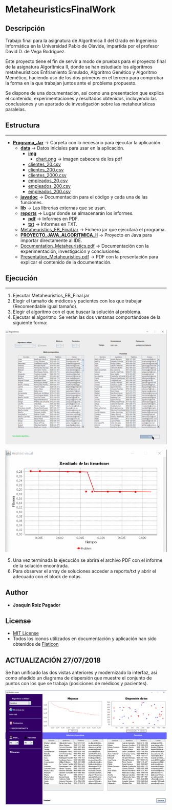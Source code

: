 # MetaheuristicsFinalWork

## Descripción

Trabajo final para la asignatura de Algorítmica II del Grado en Ingeniería Informática en la Universidad Pablo de Olavide, impartida por el profesor David D. de Vega Rodríguez.

Este proyecto tiene el fin de servir a modo de pruebas para el proyecto final de la asignatura Algorítmica II, donde se han estudiado los algoritmos metaheurísticos Enfriamiento Simulado, Algoritmo Genético y Algoritmo Memético, haciendo uso de los dos primeros en el tercero para comprobar la forma en la que trabajan juntos ante el problema propuesto.

Se dispone de una documentación, así como una presentacion que explica el contenido, experimentaciones y resultados obtenidos, incluyendo las conclusiones y un apartado de investigación sobre las metaheurísticas paralelas.

## Estructura
--------------------
* [**Programa_Jar**](https://github.com/QuiniRoizPagador/MetaheuristicsFinalWork/tree/master/Programa_Jar) → Carpeta con lo necesario para ejecutar la aplicación.
    * [**data**](https://github.com/QuiniRoizPagador/MetaheuristicsFinalWork/tree/master/Programa_Jar/data) → Datos iniciales para usar en la aplicación.
        * [**img**](https://github.com/QuiniRoizPagador/MetaheuristicsFinalWork/tree/master/Programa_Jar/data/img)
            * [chart.png](https://github.com/QuiniRoizPagador/MetaheuristicsFinalWork/blob/master/Programa_Jar/data/img/chart.png) → imagen cabecera de los pdf
        * [clientes_20.csv](https://github.com/QuiniRoizPagador/MetaheuristicsFinalWork/blob/master/Programa_Jar/data/clientes_20.csv)
        * [clientes_200.csv](https://github.com/QuiniRoizPagador/MetaheuristicsFinalWork/blob/master/Programa_Jar/data/clientes_200.csv)
        * [clientes_2000.csv](https://github.com/QuiniRoizPagador/MetaheuristicsFinalWork/blob/master/Programa_Jar/data/clientes_2000.csv)
        * [empleados_20.csv](https://github.com/QuiniRoizPagador/MetaheuristicsFinalWork/blob/master/Programa_Jar/data/empleados_20.csv)
        * [empleados_200.csv](https://github.com/QuiniRoizPagador/MetaheuristicsFinalWork/blob/master/Programa_Jar/data/empleados_200.csv)
        * [empleados_200.csv](https://github.com/QuiniRoizPagador/MetaheuristicsFinalWork/blob/master/Programa_Jar/data/empleados_2000.csv)
    * [**javadoc**](https://github.com/QuiniRoizPagador/MetaheuristicsFinalWork/tree/master/Programa_Jar/javadoc) → Documentación para el código y cada una de las funciones.
    * [**lib**](https://github.com/QuiniRoizPagador/MetaheuristicsFinalWork/tree/master/Programa_Jar/lib) → Las librerías externas que se usan.
    * [**reports**](https://github.com/QuiniRoizPagador/MetaheuristicsFinalWork/tree/master/Programa_Jar/reports) → Lugar donde se almacenarán los informes.
        * [**pdf**](https://github.com/QuiniRoizPagador/MetaheuristicsFinalWork/tree/master/Programa_Jar/reports/pdf) → Informes en PDF.
        * [**txt**](https://github.com/QuiniRoizPagador/MetaheuristicsFinalWork/tree/master/Programa_Jar/reports/pdf) → Informes en TXT.
    * [Metaheuristics_EB_Final.jar](https://github.com/QuiniRoizPagador/MetaheuristicsFinalWork/blob/master/Programa_Jar/Metaheuristics_EB_Final.jar) → Fichero jar que ejecutará el programa.
    * [**PROYECTO_JAVA_ALGORITMICA_II**](https://github.com/QuiniRoizPagador/MetaheuristicsFinalWork/tree/master/PROYECTO_JAVA_ALGORITMICA_II) → Proyecto en Java para importar directamente al IDE.
    * [Documentation_Metaheuristics.pdf](https://github.com/QuiniRoizPagador/MetaheuristicsFinalWork/blob/master/Documentation_Metaheuristics.pdf) → Documentación con la experimentación, investigación y conclusiones.
    * [Presentation_Metaheuristics.pdf](https://github.com/QuiniRoizPagador/MetaheuristicsFinalWork/blob/master/Presentation_Metaheuristics.pdf) → PDF con la presentación para explicar el contenido de la documentación.
## Ejecución
--------------------
1. Ejecutar Metaheuristics_EB_Final.jar
2. Elegir el tamaño de médicos y pacientes con los que trabajar (Recomendable igual tamaño).
3. Elegir el algoritmo con el que buscar la solución al problema. 
4. Ejecutar el algoritmo. Se verán las dos ventanas comportándose de la siguiente forma:

![](https://github.com/QuiniRoizPagador/MetaheuristicsFinalWork/blob/master/mainView.gif)


![](https://github.com/QuiniRoizPagador/MetaheuristicsFinalWork/blob/master/graphic.gif)

5. Una vez terminada la ejecución se abrirá el archivo PDF con el informe de la solución encontrada.
6. Para observar el array de soluciones acceder a reports/txt y abrir el adecuado con el block de notas.

## Author

* **Joaquín Roiz Pagador** 


## License
 * [MIT License](https://github.com/QuiniRoizPagador/MetaheuristicsFinalWork/blob/master/LICENSE)
 * Todos los iconos utilizados en documentación y aplicación han sido obtenidos de [Flaticon](https://www.flaticon.com/)



## ACTUALIZACIÓN 27/07/2018

Se han unificado las dos vistas anteriores y modernizado la interfaz, así como añadido un diagrama de dispersión que muestre el conjunto de puntos con los que se trabaja (posiciones de médicos y pacientes).

![](https://github.com/QuiniRoizPagador/MetaheuristicsFinalWork/blob/master/newView.png)
